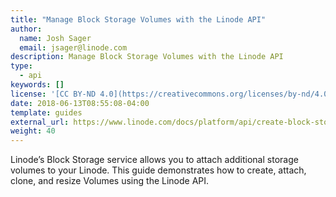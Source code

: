 ```yaml
---
title: "Manage Block Storage Volumes with the Linode API"
author:
  name: Josh Sager
  email: jsager@linode.com
description: Manage Block Storage Volumes with the Linode API
type: 
  - api
keywords: []
license: '[CC BY-ND 4.0](https://creativecommons.org/licenses/by-nd/4.0)'
date: 2018-06-13T08:55:08-04:00
template: guides
external_url: https://www.linode.com/docs/platform/api/create-block-storage-volumes-with-the-linode-api/
weight: 40
---
```

Linode’s Block Storage service allows you to attach additional storage volumes
to your Linode. This guide demonstrates how to create, attach, clone, and resize
Volumes using the Linode API.